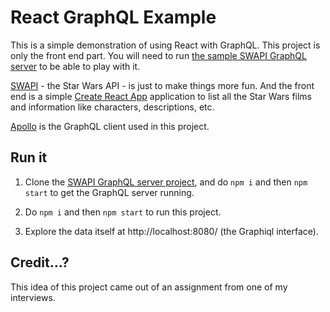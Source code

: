 # React GraphQL Example

This is a simple demonstration of using React with GraphQL. This project is only the front end part. You will need to run [the sample SWAPI GraphQL server](https://github.com/tianbijiang/swapi-graphql) to be able to play with it.

[SWAPI](https://swapi.co/) - the Star Wars API - is just to make things more fun. And the front end is a simple [Create React App](https://github.com/facebookincubator/create-react-app) application to list all the Star Wars films and information like characters, descriptions, etc.

[Apollo](http://dev.apollodata.com/react/) is the GraphQL client used in this project.

## Run it

1. Clone the [SWAPI GraphQL server project](https://github.com/tianbijiang/swapi-graphql), and do `npm i` and then `npm start` to get the GraphQL server running.
  
2. Do `npm i` and then `npm start` to run this project.

3. Explore the data itself at http://localhost:8080/ (the Graphiql interface).

## Credit...?

This idea of this project came out of an assignment from one of my interviews.

